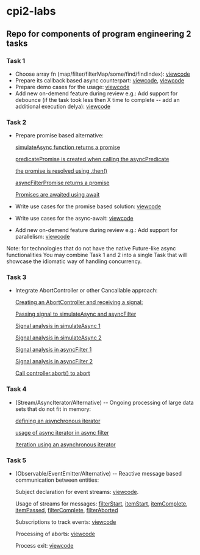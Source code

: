 # cpi2-labs
## Repo for components of program engineering 2 tasks ##


### Task 1 ###
  * Choose array fn (map/filter/filterMap/some/find/findIndex): [viewcode](https://github.com/YKantur/cpi2-labs/blob/main/task1.js#L8-L11)
  * Prepare its callback based async counterpart: [viewcode](https://github.com/YKantur/cpi2-labs/blob/main/task1.js#L1-L6), [viewcode](https://github.com/YKantur/cpi2-labs/blob/main/task1.js#L8-L38)
  * Prepare demo cases for the usage: [viewcode](https://github.com/YKantur/cpi2-labs/blob/main/task1.js#L40-L69)
  * Add new on-demend feature during review
    e.g.: Add support for debounce (if the task took less then X time to
    complete -- add an additional execution delya): [viewcode](https://github.com/YKantur/cpi2-labs/blob/main/task1.js#L40-L54)

### Task 2 ###
  * Prepare promise based alternative:

    [simulateAsync function returns a promise](https://github.com/YKantur/cpi2-labs/blob/main/task2.js#L1-L7)

    [predicatePromise is created when calling the asyncPredicate](https://github.com/YKantur/cpi2-labs/blob/main/task2.js#L62)

    [the promise is resolved using .then()](https://github.com/YKantur/cpi2-labs/blob/main/task2.js#L50-L54)

    [asyncFilterPromise returns a promise](https://github.com/YKantur/cpi2-labs/blob/main/task2.js#L69-L78)

    [Promises are awaited using await](https://github.com/YKantur/cpi2-labs/blob/main/task2.js#L106-L113)
    
  * Write use cases for the promise based solution: [viewcode](https://github.com/YKantur/cpi2-labs/blob/main/task2.js#L65-L100)
  * Write use cases for the async-await: [viewcode](https://github.com/YKantur/cpi2-labs/blob/main/task2.js#L102-L129)
  * Add new on-demend feature during review
    e.g.: Add support for parallelism: [viewcode](https://github.com/YKantur/cpi2-labs/blob/main/task2.js#L131-L145)

  Note: for technologies that do not have the native Future-like async functionalities
  You may combine Task 1 and 2 into a single Task that will showcase the idiomatic way of handling concurrency.
 
### Task 3 ###
  * Integrate AbortController or other Cancallable approach:
  
    [Creating an AbortController and receiving a signal:](https://github.com/YKantur/cpi2-labs/blob/main/task3.js#L83-L84)

    [Passing signal to simulateAsync and asyncFilter](https://github.com/YKantur/cpi2-labs/blob/main/task3.js#L91)

    [Signal analysis in simulateAsync 1](https://github.com/YKantur/cpi2-labs/blob/main/task3.js#L3-L5)

    [Signal analysis in simulateAsync 2](https://github.com/YKantur/cpi2-labs/blob/main/task3.js#L11-L14)

    [Signal analysis in asyncFilter 1](https://github.com/YKantur/cpi2-labs/blob/main/task3.js#L21-L23)

    [Signal analysis in asyncFilter 2](https://github.com/YKantur/cpi2-labs/blob/main/task3.js#L70-L75)

    [Call controller.abort() to abort](https://github.com/YKantur/cpi2-labs/blob/main/task3.js#L96-L99)

### Task 4 ### 
  * (Stream/AsyncIterator/Alternative) -- Ongoing processing of large data sets that do not fit in memory:

    [defining an asynchronous iterator](https://github.com/YKantur/cpi2-labs/blob/main/task4.js#L12-14)

    [usage of async iterator in async filter](https://github.com/YKantur/cpi2-labs/blob/main/task4.js#L25)

    [Iteration using an asynchronous iterator](https://github.com/YKantur/cpi2-labs/blob/main/task4.js#L46-48)

### Task 5 ### 
  * (Observable/EventEmitter/Alternative) -- Reactive message based communication between entities:
  
    Subject declaration for event streams: [viewcode](https://github.com/YKantur/cpi2-labs/blob/main/task5.js#L19-24).
  
    Usage of streams for messages: [filterStart](https://github.com/YKantur/cpi2-labs/blob/main/task5.js#L26), [itemStart](https://github.com/YKantur/cpi2-labs/blob/main/task5.js#L43), [itemComplete](https://github.com/YKantur/cpi2-labs/blob/main/task5.js#46), [itemPassed](https://github.com/YKantur/cpi2-labs/blob/main/task5.js#L48), [filterComplete](https://github.com/YKantur/cpi2-labs/blob/main/task5.js#L70), [filterAborted](https://github.com/YKantur/cpi2-labs/blob/main/task5.js#L79)

    Subscriptions to track events: [viewcode](https://github.com/YKantur/cpi2-labs/blob/main/task5.js#L117-150)
   
    Processing of aborts: [viewcode](https://github.com/YKantur/cpi2-labs/blob/main/task5.js#L77-82)
   
    Process exit: [viewcode](https://github.com/YKantur/cpi2-labs/blob/main/task5.js#L69-72)
